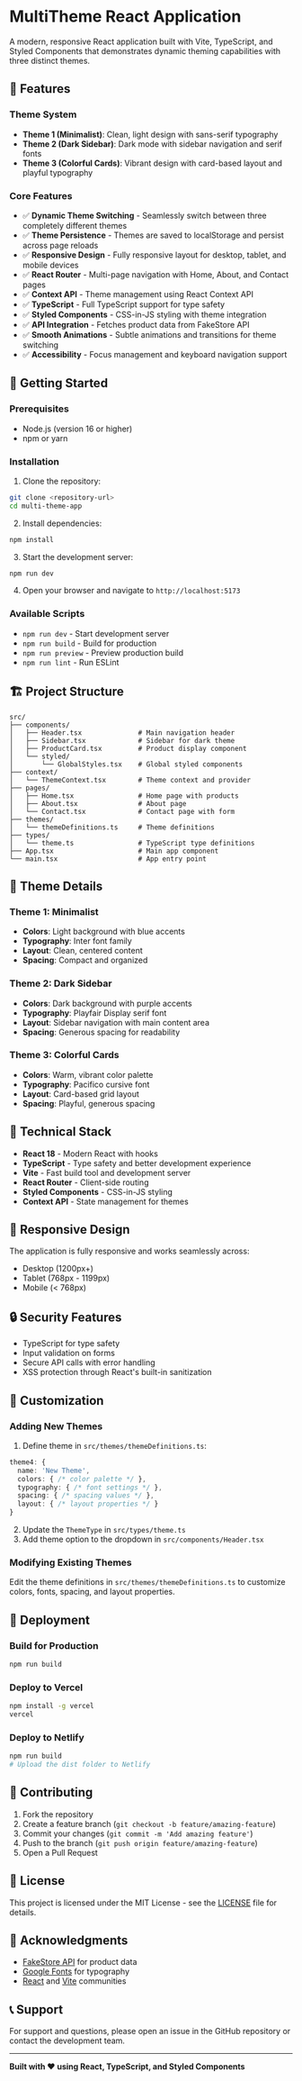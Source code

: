 # MultiTheme React Application

A modern, responsive React application built with Vite, TypeScript, and Styled Components that demonstrates dynamic theming capabilities with three distinct themes.

## 🎨 Features

### Theme System
- **Theme 1 (Minimalist)**: Clean, light design with sans-serif typography
- **Theme 2 (Dark Sidebar)**: Dark mode with sidebar navigation and serif fonts
- **Theme 3 (Colorful Cards)**: Vibrant design with card-based layout and playful typography

### Core Features
- ✅ **Dynamic Theme Switching** - Seamlessly switch between three completely different themes
- ✅ **Theme Persistence** - Themes are saved to localStorage and persist across page reloads
- ✅ **Responsive Design** - Fully responsive layout for desktop, tablet, and mobile devices
- ✅ **React Router** - Multi-page navigation with Home, About, and Contact pages
- ✅ **Context API** - Theme management using React Context API
- ✅ **TypeScript** - Full TypeScript support for type safety
- ✅ **Styled Components** - CSS-in-JS styling with theme integration
- ✅ **API Integration** - Fetches product data from FakeStore API
- ✅ **Smooth Animations** - Subtle animations and transitions for theme switching
- ✅ **Accessibility** - Focus management and keyboard navigation support

## 🚀 Getting Started

### Prerequisites
- Node.js (version 16 or higher)
- npm or yarn

### Installation

1. Clone the repository:
```bash
git clone <repository-url>
cd multi-theme-app
```

2. Install dependencies:
```bash
npm install
```

3. Start the development server:
```bash
npm run dev
```

4. Open your browser and navigate to `http://localhost:5173`

### Available Scripts

- `npm run dev` - Start development server
- `npm run build` - Build for production
- `npm run preview` - Preview production build
- `npm run lint` - Run ESLint

## 🏗️ Project Structure

```
src/
├── components/
│   ├── Header.tsx              # Main navigation header
│   ├── Sidebar.tsx             # Sidebar for dark theme
│   ├── ProductCard.tsx         # Product display component
│   └── styled/
│       └── GlobalStyles.tsx    # Global styled components
├── context/
│   └── ThemeContext.tsx        # Theme context and provider
├── pages/
│   ├── Home.tsx                # Home page with products
│   ├── About.tsx               # About page
│   └── Contact.tsx             # Contact page with form
├── themes/
│   └── themeDefinitions.ts     # Theme definitions
├── types/
│   └── theme.ts                # TypeScript type definitions
├── App.tsx                     # Main app component
└── main.tsx                    # App entry point
```

## 🎯 Theme Details

### Theme 1: Minimalist
- **Colors**: Light background with blue accents
- **Typography**: Inter font family
- **Layout**: Clean, centered content
- **Spacing**: Compact and organized

### Theme 2: Dark Sidebar
- **Colors**: Dark background with purple accents
- **Typography**: Playfair Display serif font
- **Layout**: Sidebar navigation with main content area
- **Spacing**: Generous spacing for readability

### Theme 3: Colorful Cards
- **Colors**: Warm, vibrant color palette
- **Typography**: Pacifico cursive font
- **Layout**: Card-based grid layout
- **Spacing**: Playful, generous spacing

## 🔧 Technical Stack

- **React 18** - Modern React with hooks
- **TypeScript** - Type safety and better development experience
- **Vite** - Fast build tool and development server
- **React Router** - Client-side routing
- **Styled Components** - CSS-in-JS styling
- **Context API** - State management for themes

## 📱 Responsive Design

The application is fully responsive and works seamlessly across:
- Desktop (1200px+)
- Tablet (768px - 1199px)
- Mobile (< 768px)

## 🔒 Security Features

- TypeScript for type safety
- Input validation on forms
- Secure API calls with error handling
- XSS protection through React's built-in sanitization

## 🎨 Customization

### Adding New Themes

1. Define theme in `src/themes/themeDefinitions.ts`:
```typescript
theme4: {
  name: 'New Theme',
  colors: { /* color palette */ },
  typography: { /* font settings */ },
  spacing: { /* spacing values */ },
  layout: { /* layout properties */ }
}
```

2. Update the `ThemeType` in `src/types/theme.ts`
3. Add theme option to the dropdown in `src/components/Header.tsx`

### Modifying Existing Themes

Edit the theme definitions in `src/themes/themeDefinitions.ts` to customize colors, fonts, spacing, and layout properties.

## 🚀 Deployment

### Build for Production
```bash
npm run build
```

### Deploy to Vercel
```bash
npm install -g vercel
vercel
```

### Deploy to Netlify
```bash
npm run build
# Upload the dist folder to Netlify
```

## 🤝 Contributing

1. Fork the repository
2. Create a feature branch (`git checkout -b feature/amazing-feature`)
3. Commit your changes (`git commit -m 'Add amazing feature'`)
4. Push to the branch (`git push origin feature/amazing-feature`)
5. Open a Pull Request

## 📄 License

This project is licensed under the MIT License - see the [LICENSE](LICENSE) file for details.

## 🙏 Acknowledgments

- [FakeStore API](https://fakestoreapi.com/) for product data
- [Google Fonts](https://fonts.google.com/) for typography
- [React](https://reactjs.org/) and [Vite](https://vitejs.dev/) communities

## 📞 Support

For support and questions, please open an issue in the GitHub repository or contact the development team.

---

**Built with ❤️ using React, TypeScript, and Styled Components**
